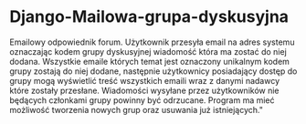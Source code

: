 # Django-Mailowa-grupa-dyskusyjna
Emailowy odpowiednik forum. Użytkownik przesyła email na adres systemu 
oznaczając kodem grupy dyskusyjnej wiadomość która ma zostać do niej 
dodana. Wszystkie emaile których temat jest oznaczony unikalnym kodem 
grupy zostają do niej dodane, następnie użytkownicy posiadający dostęp 
do grupy mogą wyświetlić treść wszystkich emaili wraz z danymi nadawcy 
które zostały przesłane. Wiadomości wysyłane przez użytkowników nie 
będących członkami grupy powinny być odrzucane. Program ma mieć 
możliwość tworzenia nowych grup oraz usuwania już istniejących."